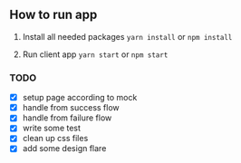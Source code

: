 ## How to run app

1. Install all needed packages
   `yarn install` or `npm install`

1. Run client app
   `yarn start` or `npm start`

### TODO

- [x] setup page according to mock
- [x] handle from success flow
- [x] handle from failure flow
- [x] write some test
- [x] clean up css files
- [x] add some design flare

